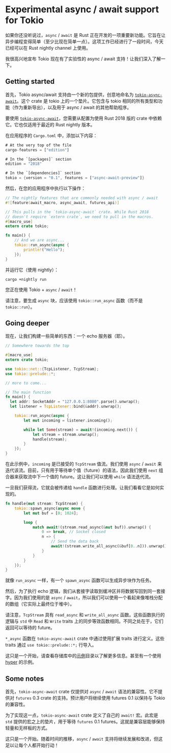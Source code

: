 # Experimental async / await support for Tokio

如果你还没听说过，`async` / `await` 是 Rust 正在开发的一项重要新功能。它旨在让异步编程变得简单（至少比现在简单一点）。这项工作已经进行了一段时间，今天已经可以在 Rust nightly channel 上使用。

我很高兴地宣布 Tokio 现在有了实验性的 async / await 支持！让我们深入了解一下。

## Getting started

首先，Tokio async/await 支持由一个新的包提供，创意地命名为 [`tokio-async-await`](https://crates.io/crates/tokio-async-await)。这个 crate 是 tokio 上的一个垫片。它包含与 tokio 相同的所有类型和功能（作为重新导出），以及用于 async / await 的其他帮助程序。

要使用 [`tokio-async-await`](https://crates.io/crates/tokio-async-await)，您需要从配置为使用 Rust 2018 版的 crate 中依赖它。它也仅适用于最近的 Rust nightly 版本。

在应用程序的 `Cargo.toml` 中，添加以下内容：

```rust
# At the very top of the file
cargo-features = ["edition"]

# In the `[packages]` section
edition = "2018"

# In the `[dependencies]` section
tokio = {version = "0.1", features = ["async-await-preview"]}
```

然后，在您的应用程序中执行以下操作：

```rust
// The nightly features that are commonly needed with async / await
#![feature(await_macro, async_await, futures_api)]

// This pulls in the `tokio-async-await` crate. While Rust 2018
// doesn't require `extern crate`, we need to pull in the macros.
#[macro_use]
extern crate tokio;

fn main() {
    // And we are async...
    tokio::run_async(async {
        println!("Hello");
    });
}
```

并运行它（使用 nightly）：

```shell
cargo +nightly run
```

您正在使用 Tokio + `async` / `await`！

请注意，要生成 `async` 块，应该使用 `tokio::run_async` 函数（而不是 `tokio::run`）。

## Going deeper

现在，让我们构建一些简单的东西：一个 echo 服务器（耶）。

```rust
// Somewhere towards the top

#[macro_use]
extern crate tokio;

use tokio::net::{TcpListener, TcpStream};
use tokio::prelude::*;

// more to come...

// The main function
fn main() {
  let addr: SocketAddr = "127.0.0.1:8080".parse().unwrap();
  let listener = TcpListener::bind(&addr).unwrap();

    tokio::run_async(async {
        let mut incoming = listener.incoming();

        while let Some(stream) = await!(incoming.next()) {
            let stream = stream.unwrap();
            handle(stream);
        }
    });
}
```

在此示例中，`incoming` 是已接受的 `TcpStream` 值流。我们使用 `async` / `await` 来迭代该流。目前，只有用于等待单个值（future）的语法，因此我们使用 `next` 组合器来获取流中下一个值的 future。这让我们可以使用 `while` 语法迭代流。

一旦我们获得流，它就会被传递给 `handle` 函数进行处理。让我们看看它是如何实现的。

```rust
fn handle(mut stream: TcpStream) {
    tokio::spawn_async(async move {
        let mut buf = [0; 1024];

        loop {
            match await!(stream.read_async(&mut buf)).unwrap() {
                0 => break, // Socket closed
                n => {
                    // Send the data back
                    await!(stream.write_all_async(&buf[0..n])).unwrap();
                }
            }
        }
    });
}
```

就像 `run_async` 一样，有一个 `spawn_async` 函数可以生成异步块作为任务。

然后，为了执行 echo 逻辑，我们从套接字读取到缓冲区并将数据写回到同一套接字。因为我们使用的是 `async` / `await`，所以我们可以使用一个看起来像堆栈分配的数组（它实际上最终位于堆中）。

请注意，`TcpStream` 具有 `read_async` 和 `write_all_async` 函数。这些函数执行的逻辑与 `std` 中 `Read` 和 `Write` traits 上的同步等效函数相同。不同之处在于，它们返回可以等待的 future。

`*_async` 函数在 `tokio-async-await` crate 中通过使用扩展 traits 进行定义。这些 traits 通过 `use tokio::prelude::*;` 行导入。

这只是一个开始，请查看存储库中的[示例](https://github.com/tokio-rs/tokio/blob/master/examples)目录以了解更多信息。甚至有一个使用 [hyper](https://github.com/tokio-rs/tokio/blob/master/tokio-async-await/examples/src/hyper.rs) 的示例。

## Some notes

首先，`tokio-async-await` crate 仅提供对 `async` / `await` 语法的兼容性。它不提供对 `futures` 0.3 crate 的支持。预计用户将继续使用 futures 0.1 以保持与 Tokio 的兼容性。

为了实现这一点，`tokio-async-await` crate 定义了自己的 `await!` 宏。此宏是 `std` 提供的宏之上的垫片，用于等待 `futures` 0.1 futures。这就是兼容层能够保持轻量和无样板的方式。

这只是一个开始。随着时间的推移，`async` / `await` 支持将继续发展和改进，但这足以让每个人都开始行动！
